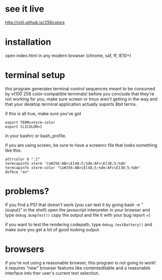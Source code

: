 see it live
===
http://ixtli.github.io/256colors

installation
===
open index.html in any modern browser (chrome, saf, ff, IE10+)

terminal setup
===
this program generates terminal control sequences meant to be consumed by vt100 256 color-compatible terminals! before you conclude that they're not working for you, make sure screen or tmux aren't getting in the way and that your desktop terminal application actually suports 8bit terms.

if this is all true, make sure you've got 

	export TERM=xterm-color
	export CLICOLOR=1

in your bashrc or bash_profile.

if you are using screen, be sure to have a screenrc file that looks something like this:

	attrcolor b ".I"
	termcapinfo xterm 'Co#256:AB=\E[48;5;%dm:AF=\E[38;5;%dm'
	termcapinfo xterm-color "Co#256:AB=\E[48;5;%dm:AF=\E[38;5;%dm"
	defbce "on"

problems?
===
If you find a PS1 that doesn't work (you can test it by going bash -e "{ouput}" in the shell) open the javascript interpreter in your browser and type `debug.dumpTest()` copy the output and file it with your bug report =)

if you want to test the rendering codepath, type `debug.testBattery()` and make sure you get a lot of good looking output.

browsers
===
if you're not using a reasonable browser, this program is not going to work! it requires "new" browser features like contenteditable and a reasonable interface into ther user's current text selection.
